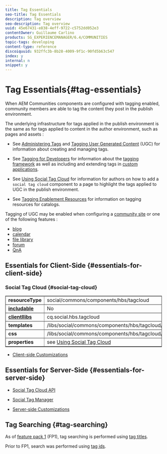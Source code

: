 ```yaml
---
title: Tag Essentials
seo-title: Tag Essentials
description: Tag overview
seo-description: Tag overview
uuid: 45e67431-e838-4eff-9722-c5752dd052e3
contentOwner: Guillaume Carlino
products: SG_EXPERIENCEMANAGER/6.4/COMMUNITIES
topic-tags: developing
content-type: reference
discoiquuid: 932ffc3b-8b28-4009-9f1c-90fd5b63c547
index: y
internal: n
snippet: y
---
```


# Tag Essentials{#tag-essentials}

When AEM Communities components are configured with tagging enabled, community members are able to tag the content they post in the publish environment.

The underlying infrastructure for tags applied in the publish environment is the same as for tags applied to content in the author environment, such as pages and assets :

* See [Administering Tags](../../sites/administering/using/tags.md) and [Tagging User Generated Content](../../communities/using/tag-ugc.md) (UGC) for information about creating and managing tags.

* See [Tagging for Developers](../../sites/developing/using/tags.md) for information about the [tagging framework](../../sites/developing/using/framework.md) as well as including and extending tags in [custom applications](../../sites/developing/using/building.md).

* See [Using Social Tag Cloud](../../communities/using/tagcloud.md) for information for authors on how to add a `social tag cloud` component to a page to highlight the tags applied to UGC in the publish environment.

* See [Tagging Enablement Resources](../../communities/using/tag-resources.md) for information on tagging resources for catalogs.

Tagging of UGC may be enabled when configuring a [community site](../../communities/using/sites-console.md#tagging) or one of the following features :

* [blog](../../communities/using/blog-feature.md)
* [calendar](../../communities/using/calendar.md)
* [file library](../../communities/using/file-library.md)
* [forum](../../communities/using/forum.md)
* [QnA](../../communities/using/working-with-qna.md)

## Essentials for Client-Side {#essentials-for-client-side}

### Social Tag Cloud {#social-tag-cloud}

<table border="1" cellpadding="4" cellspacing="4" width="100%"> 
 <tbody>
  <tr>
   <td> <strong>resourceType</strong></td> 
   <td>social/commons/components/hbs/tagcloud</td> 
  </tr>
  <tr>
   <td> <a href="../../communities/using/scf.md#addorincludeacommunitiescomponent"><strong>includable</strong></a></td> 
   <td>No</td> 
  </tr>
  <tr>
   <td> <a href="../../communities/using/clientlibs.md"><strong>clientllibs</strong></a></td> 
   <td>cq.social.hbs.tagcloud</td> 
  </tr>
  <tr>
   <td> <strong>templates</strong></td> 
   <td> /libs/social/commons/components/hbs/tagcloud/tagcloud.hbs<br /> </td> 
  </tr>
  <tr>
   <td> <strong>css</strong></td> 
   <td> /libs/social/commons/components/hbs/tagcloud/clientlibs/tagcloud.css</td> 
  </tr>
  <tr>
   <td><strong>properties</strong></td> 
   <td>see <a href="../../communities/using/tagcloud.md">Using Social Tag Cloud</a></td> 
  </tr>
 </tbody>
</table>

* [Client-side Customizations](../../communities/using/client-customize.md)

## Essentials for Server-Side {#essentials-for-server-side}

* [Social Tag Cloud API](/sites/developing/using/reference-materials/javadoc/com/adobe/cq/social/commons/tagcloud/api/package-summary)

* [Social Tag Manager](/sites/developing/using/reference-materials/javadoc/com/adobe/cq/social/commons/tagging/package-summary)

* [Server-side Customizations](../../communities/using/server-customize.md)

## Tag Searching {#tag-searching}

As of [feature pack 1](../../communities/using/deploy-communities.md#latestfeaturepack) (FP1), tag searching is performed using [tag titles](../../sites/developing/using/framework.md#tagcharacteristics).

Prior to FP1, search was performed using [tag ids](../../sites/developing/using/framework.md#tagid).
